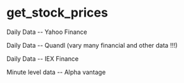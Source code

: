 # get_stock_prices

Daily Data -- Yahoo Finance

Daily Data -- Quandl (vary many financial and other data !!!)

Daily Data -- IEX Finance

Minute level data -- Alpha vantage


